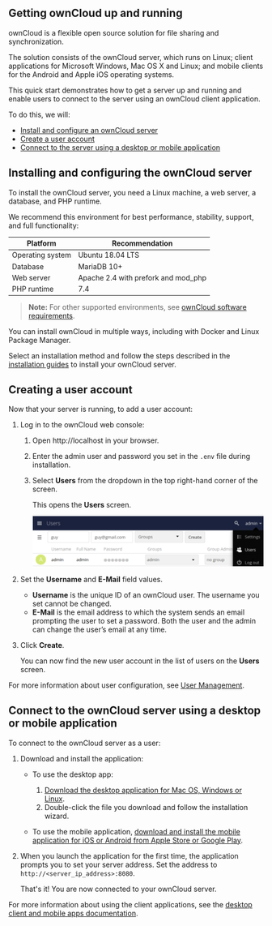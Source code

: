 ## Getting ownCloud up and running

ownCloud is a flexible open source solution for file sharing and synchronization.

The solution consists of the ownCloud server, which runs on Linux; client applications for Microsoft Windows, Mac OS X and Linux; and mobile clients for the Android and Apple iOS operating systems.

This quick start demonstrates how to get a server up and running and enable users to connect to the server using an ownCloud client application.

To do this, we will:

-	[Install and configure an ownCloud server](#installing-and-configuring-the-owncloud-server)
-	[Create a user account](#creating-a-user-account)
-	[Connect to the server using a desktop or mobile application](#connect-to-the-owncloud-server-using-a-desktop-or-mobile-application)

## Installing and configuring the ownCloud server

To install the ownCloud server, you need a Linux machine, a web server, a database, and PHP runtime.

We recommend this environment for best performance, stability, support, and full functionality:

Platform	| Recommendation
-|-
Operating system | Ubuntu 18.04 LTS
Database | MariaDB 10+
Web server | Apache 2.4 with prefork and mod_php
PHP runtime | 7.4

> **Note:** For other supported environments, see [ownCloud software requirements](https://doc.owncloud.com/server/10.6/admin_manual/installation/system_requirements.html).

You can install ownCloud in multiple ways, including with Docker and Linux Package Manager.

Select an installation method and follow the steps described in the [installation guides](https://doc.owncloud.com/server/10.6/admin_manual/installation/docker/) to install your ownCloud server.

## Creating a user account

Now that your server is running, to add a user account:

1. Log in to the ownCloud web console:

    1. Open http://localhost in your browser.
    1. Enter the admin user and password you set in the `.env` file during installation.
    1. Select **Users** from the dropdown in the top right-hand corner of the screen.

       This opens the **Users** screen.

       ![](users-page.png)

1. Set the **Username** and **E-Mail** field values.  

    - **Username** is the unique ID of an ownCloud user. The username you set cannot be changed.
    - **E-Mail** is the email address to which the system sends an email prompting the user to set a password. Both the user and the admin can change the user’s email at any time.

1. Click **Create**.

    You can now find the new user account in the list of users on the **Users** screen.

For more information about user configuration, see [User Management](https://doc.owncloud.com/server/latest/admin_manual/configuration/user/user_configuration.html).  

## Connect to the ownCloud server using a desktop or mobile application

To connect to the ownCloud server as a user:

1. Download and install the application:

    - To use the desktop app:

        1. [Download the desktop application for Mac OS, Windows or Linux](https://owncloud.com/desktop-app/).
        1. Double-click the file you download and follow the installation wizard.

    - To use the mobile application, [download and install the mobile application for iOS or Android from Apple Store or Google Play](https://owncloud.com/mobile-apps/).

1. When you launch the application for the first time, the application prompts you to set your server address. Set the address to `http://<server_ip_address>:8080`.

    That's it! You are now connected to your ownCloud server.

For more information about using the client applications, see the [desktop client and mobile apps documentation](https://doc.owncloud.com/server/10.6/#desktop-client-and-mobile-apps).
